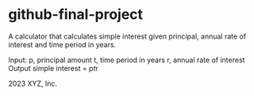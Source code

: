 # github-final-project

A calculator that calculates simple interest given principal, annual rate of interest and time period in years.

Input:
p, principal amount
t, time period in years
r, annual rate of interest
Output
simple interest = p*t*r

2023 XYZ, Inc.
